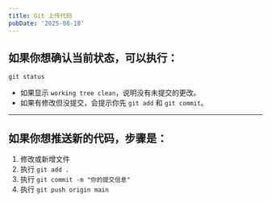 ```yaml
---
title: Git 上传代码
pubDate: '2025-08-18'
---
```


## 如果你想确认当前状态，可以执行：

```
git status
```

- 如果显示 `working tree clean`，说明没有未提交的更改。
- 如果有修改但没提交，会提示你先 `git add` 和 `git commit`。

------

## 如果你想推送新的代码，步骤是：

1. 修改或新增文件
2. 执行 `git add .`
3. 执行 `git commit -m "你的提交信息"`
4. 执行 `git push origin main`